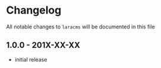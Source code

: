 # Changelog

All notable changes to `laracms` will be documented in this file

## 1.0.0 - 201X-XX-XX

- initial release
